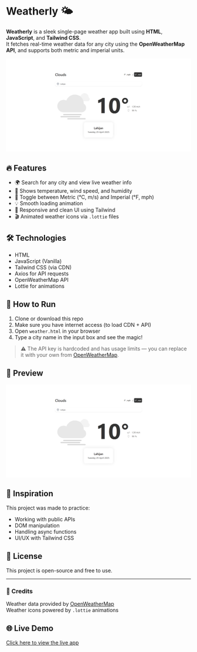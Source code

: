 # Weatherly 🌤️

**Weatherly** is a sleek single-page weather app built using **HTML**, **JavaScript**, and **Tailwind CSS**.  
It fetches real-time weather data for any city using the **OpenWeatherMap API**, and supports both metric and imperial units.

![Weatherly Screenshot](./weather-app.png)

## 🔥 Features
- 🌍 Search for any city and view live weather info
- 💨 Shows temperature, wind speed, and humidity
- 🔁 Toggle between Metric (°C, m/s) and Imperial (°F, mph)
- 💡 Smooth loading animation
- 🎨 Responsive and clean UI using Tailwind
- 🎬 Animated weather icons via `.lottie` files

## 🛠️ Technologies
- HTML
- JavaScript (Vanilla)
- Tailwind CSS (via CDN)
- Axios for API requests
- OpenWeatherMap API
- Lottie for animations

## 🚀 How to Run
1. Clone or download this repo
2. Make sure you have internet access (to load CDN + API)
3. Open `weather.html` in your browser
4. Type a city name in the input box and see the magic!

> ⚠️ The API key is hardcoded and has usage limits — you can replace it with your own from [OpenWeatherMap](https://openweathermap.org/).

## 📸 Preview

![App UI](./weather-app.png)

## 🧠 Inspiration
This project was made to practice:
- Working with public APIs
- DOM manipulation
- Handling async functions
- UI/UX with Tailwind CSS

## 📝 License
This project is open-source and free to use.

---

### 🤝 Credits
Weather data provided by [OpenWeatherMap](https://openweathermap.org)  
Weather icons powered by `.lottie` animations


## 🌐 Live Demo
[Click here to view the live app](https://your-username.github.io/weatherly/)
